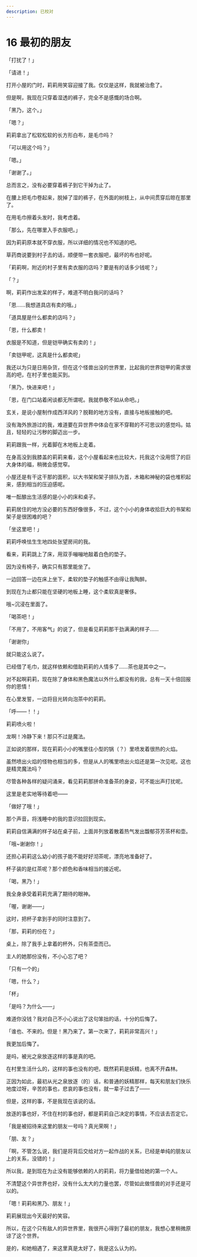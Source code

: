 ```yaml
---
description: 已校对
---
```


# 16 最初的朋友

「打扰了！」

「请进！」

打开小屋的门时，莉莉用笑容迎接了我。仅仅是这样，我就被治愈了。

但是啊，我现在只穿着湿透的裤子，完全不是感慨的场合啊。

「黑乃，这个。」

「嗯？」

莉莉拿出了松软松软的长方形白布，是毛巾吗？

「可以用这个吗？」

「嗯。」

「谢谢了。」

总而言之，没有必要穿着裤子到它干掉为止了。

在腰上把毛巾卷起来，脱掉了湿的裤子，在外面的树枝上，从中间贯穿后晾在那里了。

在用毛巾擦着头发时，我考虑着。

「那么，先在哪里入手衣服吧。」

因为莉莉原本就不穿衣服，所以详细的情况也不知道的吧。

草药商说要到村子去的话，顺便带一套衣服吧，最坏的布也好呢。

「莉莉啊，附近的村子里有卖衣服的店吗？要是有的话多少钱呢？」

「？」

啊，莉莉作出发呆的样子，难道不明白我问的话吗？

「恩……我想道具店有卖的哦。」

「道具屋是什么都卖的店吗？」

「恩，什么都卖！

衣服是不知道，但是铠甲确实有卖的！」

「卖铠甲呢，这真是什么都卖呢」

我还以为只是日用杂货，但在这个怪兽出没的世界里，比起我的世界铠甲的需求很高的吧，在村子里也能买到。

「黑乃，快进来吧！」

「恩，在门口站着闲谈都无所谓呢。我就恭敬不如从命吧。」

玄关，是说小屋制作成西洋风的？脱鞋的地方没有，直接与地板接触的吧。

没有海外旅游过的我，难道要在异世界中体会在家不穿鞋的不可思议的感觉吗。姑且，轻轻的让污秽的脚迈出一步。

莉莉跟我一样，光着脚在木地板上走着。

在身高没到我膝盖的莉莉来看，这个小屋看起来也比较大，托我这个没用惯了的巨大身体的福，稍微会感觉窄。

小屋还是有干这干那的面积，以大书架和架子排队为首，木箱和神秘的袋也堆积起来，感到相当的压迫感呢。

唯一酝酿出生活感的是小小的床和桌子。

莉莉居住的地方没必要的东西好像很多，不过，这个小小的身体收拾巨大的书架和架子是很困难的吧？

「坐这里吧！」

莉莉呼唤怯生生地四处张望房间的我。

看来，莉莉跳上了床，用双手嘣嘣地敲着白色的垫子。

因为没有椅子，确实只有那里能坐了。

一边回答一边在床上坐下，柔软的垫子的触感不由得让我陶醉。

到现在为止都只能在坚硬的地板上睡，这个柔软真是奢侈。

哦~沉浸在里面了。

「喝茶吧！」

「不用了，不用客气」的说了，但是看见莉莉那干劲满满的样子……

「谢谢你」

就只能这么说了。

已经借了毛巾，就这样依赖和借助莉莉的人情多了……茶也是其中之一。

对不起啊莉莉，现在除了身体和黑色魔法以外什么都没有的我，总有一天十倍回报你的恩情！

在心里发誓，一边将目光转向泡茶中的莉莉。

「呼——！！」

莉莉喷火啦！

龙啊！冷静下来！那只不过是魔法。

正如说的那样，现在莉莉小小的嘴里往小型的锅（？）里喷发着很热的火焰。

虽然喷出火焰的怪物也相当的多，但是从人的嘴里喷出火焰还是第一次见呢。这也是精灵魔法吗？

尽管各种各样的疑问涌来，看见莉莉那拼命准备茶的身姿，可不能出声打扰呢。

这里是老实地等待着吧——

「做好了哦！」

那个声音，将浅睡中的我的意识拉回到现实。

莉莉自信满满的样子站在桌子前，上面并列放着散着热气发出馥郁芬芳茶杯和壶。

「哦~谢谢你！」

还担心莉莉这么幼小的孩子能不能好好沏茶呢，漂亮地准备好了。

杯子装的是红茶呢？那个颜色和香味相当的接近呢。

「喝，黑乃！」

我全身承受着莉莉充满了期待的眼神。

「喔，谢谢——」

这时，把杯子拿到手的同时注意到了。

「那，莉莉的份在？」

桌上，除了我手上拿着的杯外，只有茶壶而已。

主人的她那份没有，不小心忘了吧？

「只有一个的」

「嗯，什么？」

「杯」

「是吗？为什么——」

难道你没钱？我对自己不小心说出了这句笨拙的话，十分的后悔了。

「谁也、不来的。但是！黑乃来了。第一次来了，莉莉非常高兴！」

我更加后悔了。

是吗，被光之泉放逐这样的事是真的吧。

在村里生活什么的，这样的事也没有的吧，既然莉莉是妖精，也离不开森林。

正因为如此，最初从光之泉放逐（的）话，和普通的妖精那样，每天和朋友们快乐地度过呀，辛苦的事也，悲哀的事也没有，就一辈子过去了——

但是，这样的事，不是我现在该说的话。

放逐的事也好，不住在村的事也好，都是莉莉自己决定的事情，不应该去否定它。

「我是被招待来这里的朋友一号吗？真光荣啊！」

「朋、友？」

「啊，不管怎么说，我们是将背后交给对方一起作战的关系，已经是单纯的朋友以上的关系，没错的！」

所以我，是到现在为止没有能够依赖的人的莉莉，将力量借给她的第一个人。

不清楚这个异世界也好，没有什么太大的力量也罢，尽管如此做怪兽的对手还是可以的。

「嗯！莉莉和黑乃、朋友！」

莉莉展现出今天最好的笑容。

所以，在这个只有敌人的异世界里，我很开心得到了最初的朋友，我想心里稍微原谅了这个世界。

是的，和她相遇了，来这里真是太好了，我是这么认为的。
